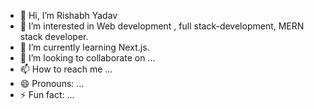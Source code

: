 - 👋 Hi, I’m Rishabh Yadav 
- 👀 I’m interested in Web development  , full stack-development, MERN stack developer.
- 🌱 I’m currently learning Next.js.
- 💞️ I’m looking to collaborate on ...
- 📫 How to reach me ...
- 😄 Pronouns: ...
- ⚡ Fun fact: ...

<!---
rishabhyadav3171/rishabhyadav3171 is a ✨ special ✨ repository because its `README.md` (this file) appears on your GitHub profile.
You can click the Preview link to take a look at your changes.
--->
